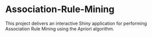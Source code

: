 # Association-Rule-Mining
This project delivers an interactive Shiny application for performing Association Rule Mining using the Apriori algorithm.
